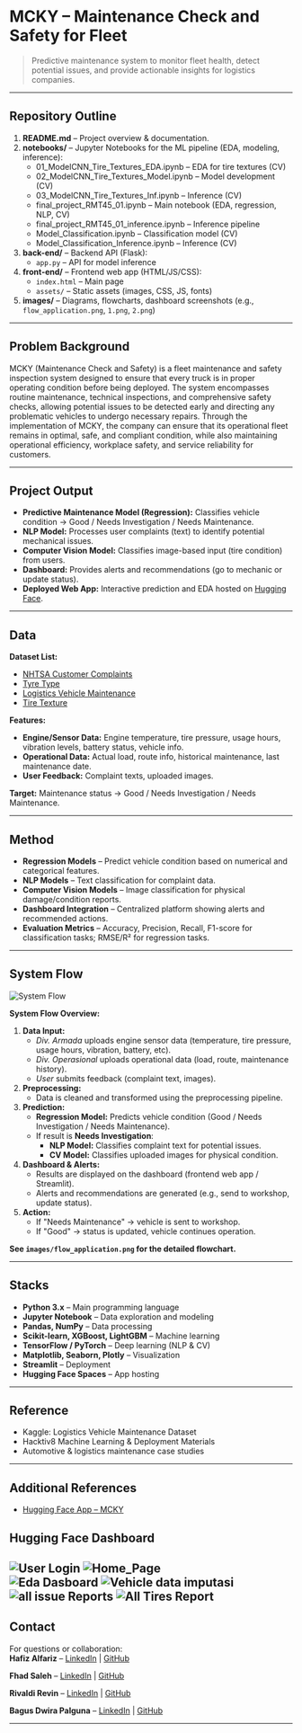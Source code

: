 # MCKY – Maintenance Check and Safety for Fleet

> Predictive maintenance system to monitor fleet health, detect potential issues, and provide actionable insights for logistics companies.

---

## Repository Outline

1. **README.md** – Project overview & documentation.  
2. **notebooks/** – Jupyter Notebooks for the ML pipeline (EDA, modeling, inference):  
   - 01_ModelCNN_Tire_Textures_EDA.ipynb – EDA for tire textures (CV)  
   - 02_ModelCNN_Tire_Textures_Model.ipynb – Model development (CV)  
   - 03_ModelCNN_Tire_Textures_Inf.ipynb – Inference (CV)  
   - final_project_RMT45_01.ipynb – Main notebook (EDA, regression, NLP, CV)  
   - final_project_RMT45_01_inference.ipynb – Inference pipeline  
   - Model_Classification.ipynb – Classification model (CV)  
   - Model_Classification_Inference.ipynb – Inference (CV)  
3. **back-end/** – Backend API (Flask):  
   - `app.py` – API for model inference  
4. **front-end/** – Frontend web app (HTML/JS/CSS):  
   - `index.html` – Main page  
   - `assets/` – Static assets (images, CSS, JS, fonts)  
5. **images/** – Diagrams, flowcharts, dashboard screenshots (e.g., `flow_application.png`, `1.png`, `2.png`) 

---

## Problem Background

MCKY (Maintenance Check and Safety) is a fleet maintenance and safety inspection system designed to ensure that every truck is in proper operating condition before being deployed. The system encompasses routine maintenance, technical inspections, and comprehensive safety checks, allowing potential issues to be detected early and directing any problematic vehicles to undergo necessary repairs. Through the implementation of MCKY, the company can ensure that its operational fleet remains in optimal, safe, and compliant condition, while also maintaining operational efficiency, workplace safety, and service reliability for customers.

---

## Project Output

- **Predictive Maintenance Model (Regression):** Classifies vehicle condition → Good / Needs Investigation / Needs Maintenance.  
- **NLP Model:** Processes user complaints (text) to identify potential mechanical issues.  
- **Computer Vision Model:** Classifies image-based input (tire condition) from users.  
- **Dashboard:** Provides alerts and recommendations (go to mechanic or update status).  
- **Deployed Web App:** Interactive prediction and EDA hosted on [Hugging Face](https://huggingface.co/spaces/HelasOn7/fe-finpro).  

---

## Data
  
**Dataset List:**

- [NHTSA Customer Complaints](https://www.kaggle.com/datasets/alshival/nhtsa-complaints?select=complaints.csv)
- [Tyre Type](https://www.kaggle.com/datasets/anamibnjafar0/tyretype)
- [Logistics Vehicle Maintenance](https://www.kaggle.com/datasets/datasetengineer/logistics-vehicle-maintenance-history-data)
- [Tire Texture](https://www.kaggle.com/datasets/680b9e2d7fc89cb1616f5c64d6a0af1b48e2aa3187559c38d)

**Features:**
- **Engine/Sensor Data:** Engine temperature, tire pressure, usage hours, vibration levels, battery status, vehicle info.
- **Operational Data:** Actual load, route info, historical maintenance, last maintenance date.
- **User Feedback:** Complaint texts, uploaded images.

**Target:** Maintenance status → Good / Needs Investigation / Needs Maintenance.

---

## Method

- **Regression Models** – Predict vehicle condition based on numerical and categorical features.  
- **NLP Models** – Text classification for complaint data.  
- **Computer Vision Models** – Image classification for physical damage/condition reports.  
- **Dashboard Integration** – Centralized platform showing alerts and recommended actions.  
- **Evaluation Metrics** – Accuracy, Precision, Recall, F1-score for classification tasks; RMSE/R² for regression tasks.  

---

## System Flow

![System Flow](images/flowchart.png)

**System Flow Overview:**

1. **Data Input:**  
   - *Div. Armada* uploads engine sensor data (temperature, tire pressure, usage hours, vibration, battery, etc).  
   - *Div. Operasional* uploads operational data (load, route, maintenance history).  
   - *User* submits feedback (complaint text, images).  
2. **Preprocessing:**  
   - Data is cleaned and transformed using the preprocessing pipeline.  
3. **Prediction:**  
   - **Regression Model:** Predicts vehicle condition (Good / Needs Investigation / Needs Maintenance).  
   - If result is **Needs Investigation**:  
     - **NLP Model:** Classifies complaint text for potential issues.  
     - **CV Model:** Classifies uploaded images for physical condition.  
4. **Dashboard & Alerts:**  
   - Results are displayed on the dashboard (frontend web app / Streamlit).  
   - Alerts and recommendations are generated (e.g., send to workshop, update status).  
5. **Action:**  
   - If "Needs Maintenance" → vehicle is sent to workshop.  
   - If "Good" → status is updated, vehicle continues operation.  

**See `images/flow_application.png` for the detailed flowchart.**

---

## Stacks

- **Python 3.x** – Main programming language  
- **Jupyter Notebook** – Data exploration and modeling  
- **Pandas, NumPy** – Data processing  
- **Scikit-learn, XGBoost, LightGBM** – Machine learning  
- **TensorFlow / PyTorch** – Deep learning (NLP & CV)  
- **Matplotlib, Seaborn, Plotly** – Visualization  
- **Streamlit** – Deployment  
- **Hugging Face Spaces** – App hosting  

---

## Reference

- Kaggle: Logistics Vehicle Maintenance Dataset  
- Hacktiv8 Machine Learning & Deployment Materials  
- Automotive & logistics maintenance case studies  

---

## Additional References

- [Hugging Face App – MCKY](https://huggingface.co/spaces/HelasOn7/fe-finpro)


## Hugging Face Dashboard
![User Login](images/0.png)
![Home_Page](images/1.png)  
![Eda Dasboard](images/2.png)
![Vehicle data imputasi](images/3.png)
![all issue Reports](images/4.png)
![All Tires Report](images/5.png)
---

## Contact

For questions or collaboration:  
**Hafiz Alfariz** – [LinkedIn](https://www.linkedin.com/in/hafizalfariz/) | [GitHub](https://github.com/hafizalfariz)

**Fhad Saleh** – [LinkedIn](https://www.linkedin.com/in/fhad-saleh-5b4761168/) | [GitHub](https://github.com/helason7)

**Rivaldi Revin** – [LinkedIn](https://www.linkedin.com/in/rivaldi-revin/) | [GitHub](https://github.com/RivaldiR)

**Bagus Dwira Palguna** – [LinkedIn](https://www.linkedin.com/in/bagus-palguna-88a689158/) | [GitHub](https://github.com/baguspalguna)

---